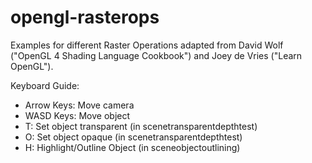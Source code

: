 # opengl-rasterops
Examples for different Raster Operations adapted from David Wolf ("OpenGL 4 Shading Language Cookbook") and Joey de Vries ("Learn OpenGL").

Keyboard Guide:
- Arrow Keys: Move camera
- WASD Keys: Move object
- T: Set object transparent (in scenetransparentdepthtest)
- O: Set object opaque (in scenetransparentdepthtest)
- H: Highlight/Outline Object (in sceneobjectoutlining)
